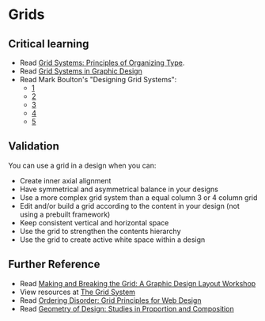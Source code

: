 Grids
=====

Critical learning
-----------------

* Read [Grid Systems: Principles of Organizing Type](http://amzn.to/7A1Dn).
* Read [Grid Systems in Graphic Design](http://www.amazon.com/Systems-Graphic-Systeme-Visuele-Gestaltung/dp/3721201450)
* Read Mark Boulton's "Designing Grid Systems":
  * [1](http://goo.gl/VOGP)
  * [2](http://goo.gl/at66)
  * [3](http://goo.gl/pw0Ks)
  * [4](http://goo.gl/EnL22)
  * [5](http://goo.gl/s9L1y)

Validation
----------

You can use a grid in a design when you can:

* Create inner axial alignment
* Have symmetrical and asymmetrical balance in your designs
* Use a more complex grid system than a equal column 3 or 4 column grid
* Edit and/or build a grid according to the content in your design (not using a prebuilt framework)
* Keep consistent vertical and horizontal space
* Use the grid to strengthen the contents hierarchy
* Use the grid to create active white space within a design

Further Reference
----------
* Read [Making and Breaking the Grid: A Graphic Design Layout Workshop](http://amzn.com/1592531253)
* View resources at [The Grid System](http://www.thegridsystem.org/)
* Read [Ordering Disorder: Grid Principles for Web Design](http://amzn.com/0321703537)
* Read [Geometry of Design: Studies in Proportion and Composition](http://amzn.com/1568982496)